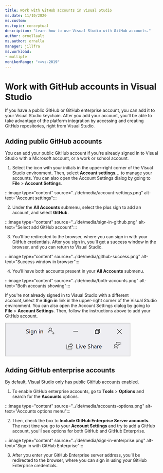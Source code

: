 ```yaml
---
title: Work with GitHub accounts in Visual Studio
ms.date: 11/10/2020
ms.custom: 
ms.topic: conceptual
description: "Learn how to use Visual Studio with GitHub accounts."
author: ornellaalt
ms.author: ornella
manager: jillfra
ms.workload:
- multiple
monikerRange: ">=vs-2019"
---
```

# Work with GitHub accounts in Visual Studio

If you have a public GitHub or GitHub enterprise account, you can add it to your Visual Studio keychain. After you add your account, you'll be able to take advantage of the platform integration by accessing and creating GitHub repositories, right from Visual Studio.  

## Adding public GitHub accounts

You can add your public GitHub account if you're already signed in to Visual Studio with a Microsoft account, or a work or school account.

1. Select the icon with your initials in the upper-right corner of the Visual Studio environment. Then, select **Account settings...** to manage your accounts. You can also open the Account Settings dialog by going to **File** > **Account Settings**.

:::image type="content" source="../ide/media/account-settings.png" alt-text="Account settings":::

2. Under the **All Accounts** submenu, select the plus sign to add an account, and select **GitHub**.

:::image type="content" source="../ide/media/sign-in-github.png" alt-text="Select add GitHub account":::

3. You'll be redirected to the browser, where you can sign in with your GitHub credentials. After you sign in, you'll get a success window in the browser, and you can return to Visual Studio.

:::image type="content" source="../ide/media/github-success.png" alt-text="Success window in browser":::

4. You'll have both accounts present in your **All Accounts** submenu.

:::image type="content" source="../ide/media/both-accounts.png" alt-text="Both accounts showing":::

If you're not already signed in to Visual Studio with a different account,select the **Sign in** link in the upper-right corner of the Visual Studio environment. You can also open the Account Settings dialog by going to **File** > **Account Settings**. Then, follow the instructions above to add your GitHub account.

![Not signed in user](../ide/media/vs2019_usernotsignedin.png)

## Adding GitHub enterprise accounts

By default, Visual Studio only has public GitHub accounts enabled. 

1. To enable GitHub enterprise accounts, go to **Tools** > **Options** and search for the **Accounts** options.

:::image type="content" source="../ide/media/accounts-options.png" alt-text="Accounts options menu":::

2. Then, check the box to **Include GitHub Enterprise Server accounts**. The next time you go to your **Account Settings** and try to add a GitHub account, you'll see options for both GitHub and GitHub Enterprise.

:::image type="content" source="../ide/media/sign-in-enterprise.png" alt-text="Sign in with GitHub Enterprise":::

3. After you enter your GitHub Enterprise server address, you'll be redirected to the browser, where you can sign in using your GitHub Enterprise credentials.
